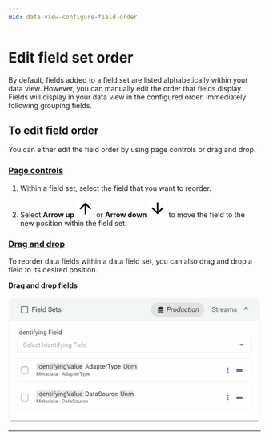 ```yaml
---
uid: data-view-configure-field-order
---
```


# Edit field set order

By default, fields added to a field set are listed alphabetically within your data view. However, you can manually edit the order that fields display. Fields will display in your data view in the configured order, immediately following grouping fields.

## To edit field order

You can either edit the field order by using page controls or drag and drop.

### [Page controls](#tab/tabid-1)

1. Within a field set, select the field that you want to reorder.

1. Select **Arrow up** ![arrow up](../../_icons/default/arrow-up.svg) or **Arrow down** ![arrow down](../../_icons/default/arrow-down.svg) to move the field to the new position within the field set.

### [Drag and drop](#tab/tabid-2)

To reorder data fields within a data field set, you can also drag and drop a field to its desired position.

**Drag and drop fields**

![drag and drop fields](_images/order-fields.gif)

---
